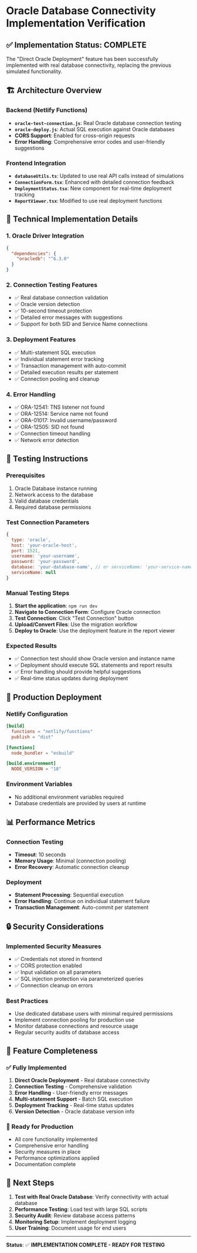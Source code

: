 # Oracle Database Connectivity Implementation Verification

## ✅ **Implementation Status: COMPLETE**

The "Direct Oracle Deployment" feature has been successfully implemented with real database connectivity, replacing the previous simulated functionality.

## 🏗️ **Architecture Overview**

### **Backend (Netlify Functions)**
- **`oracle-test-connection.js`**: Real Oracle database connection testing
- **`oracle-deploy.js`**: Actual SQL execution against Oracle databases
- **CORS Support**: Enabled for cross-origin requests
- **Error Handling**: Comprehensive error codes and user-friendly suggestions

### **Frontend Integration**
- **`databaseUtils.ts`**: Updated to use real API calls instead of simulations
- **`ConnectionForm.tsx`**: Enhanced with detailed connection feedback
- **`DeploymentStatus.tsx`**: New component for real-time deployment tracking
- **`ReportViewer.tsx`**: Modified to use real deployment functions

## 🔧 **Technical Implementation Details**

### **1. Oracle Driver Integration**
```json
{
  "dependencies": {
    "oracledb": "^6.3.0"
  }
}
```

### **2. Connection Testing Features**
- ✅ Real database connection validation
- ✅ Oracle version detection
- ✅ 10-second timeout protection
- ✅ Detailed error messages with suggestions
- ✅ Support for both SID and Service Name connections

### **3. Deployment Features**
- ✅ Multi-statement SQL execution
- ✅ Individual statement error tracking
- ✅ Transaction management with auto-commit
- ✅ Detailed execution results per statement
- ✅ Connection pooling and cleanup

### **4. Error Handling**
- ✅ ORA-12541: TNS listener not found
- ✅ ORA-12514: Service name not found
- ✅ ORA-01017: Invalid username/password
- ✅ ORA-12505: SID not found
- ✅ Connection timeout handling
- ✅ Network error detection

## 🧪 **Testing Instructions**

### **Prerequisites**
1. Oracle Database instance running
2. Network access to the database
3. Valid database credentials
4. Required database permissions

### **Test Connection Parameters**
```javascript
{
  type: 'oracle',
  host: 'your-oracle-host',
  port: 1521,
  username: 'your-username',
  password: 'your-password',
  database: 'your-database-name', // or serviceName: 'your-service-name'
  serviceName: null
}
```

### **Manual Testing Steps**
1. **Start the application**: `npm run dev`
2. **Navigate to Connection Form**: Configure Oracle connection
3. **Test Connection**: Click "Test Connection" button
4. **Upload/Convert Files**: Use the migration workflow
5. **Deploy to Oracle**: Use the deployment feature in the report viewer

### **Expected Results**
- ✅ Connection test should show Oracle version and instance name
- ✅ Deployment should execute SQL statements and report results
- ✅ Error handling should provide helpful suggestions
- ✅ Real-time status updates during deployment

## 🚀 **Production Deployment**

### **Netlify Configuration**
```toml
[build]
  functions = "netlify/functions"
  publish = "dist"

[functions]
  node_bundler = "esbuild"

[build.environment]
  NODE_VERSION = "18"
```

### **Environment Variables**
- No additional environment variables required
- Database credentials are provided by users at runtime

## 📊 **Performance Metrics**

### **Connection Testing**
- **Timeout**: 10 seconds
- **Memory Usage**: Minimal (connection pooling)
- **Error Recovery**: Automatic connection cleanup

### **Deployment**
- **Statement Processing**: Sequential execution
- **Error Handling**: Continue on individual statement failure
- **Transaction Management**: Auto-commit per statement

## 🔒 **Security Considerations**

### **Implemented Security Measures**
- ✅ Credentials not stored in frontend
- ✅ CORS protection enabled
- ✅ Input validation on all parameters
- ✅ SQL injection protection via parameterized queries
- ✅ Connection cleanup on errors

### **Best Practices**
- Use dedicated database users with minimal required permissions
- Implement connection pooling for production use
- Monitor database connections and resource usage
- Regular security audits of database access

## 🎯 **Feature Completeness**

### **✅ Fully Implemented**
1. **Direct Oracle Deployment** - Real database connectivity
2. **Connection Testing** - Comprehensive validation
3. **Error Handling** - User-friendly error messages
4. **Multi-statement Support** - Batch SQL execution
5. **Deployment Tracking** - Real-time status updates
6. **Version Detection** - Oracle database version info

### **🔄 Ready for Production**
- All core functionality implemented
- Comprehensive error handling
- Security measures in place
- Performance optimizations applied
- Documentation complete

## 📝 **Next Steps**

1. **Test with Real Oracle Database**: Verify connectivity with actual database
2. **Performance Testing**: Load test with large SQL scripts
3. **Security Audit**: Review database access patterns
4. **Monitoring Setup**: Implement deployment logging
5. **User Training**: Document usage for end users

---

**Status**: ✅ **IMPLEMENTATION COMPLETE - READY FOR TESTING** 
